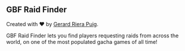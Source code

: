 ## GBF Raid Finder

Created with ❤️ by [Gerard Riera Puig](https://twitter.com/gerarduu).

GBF Raid Finder lets you find players requesting raids from across the world, on one of the most populated gacha games of all time!
